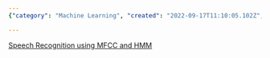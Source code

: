 ```yaml
---
{"category": "Machine Learning", "created": "2022-09-17T11:10:05.102Z", "date": "2022-09-17 11:10:05", "description": "This article explores the use of Mel Frequency Cepstral Coefficients (MFCC) and Hidden Markov Models (HMM) for Speech Recognition. It delves into how these techniques can be employed to accurately transcribe spoken words, improve language processing systems, and enhance human-computer interaction. The article provides insights on the algorithms' principles, their applications, and potential areas of advancement.", "modified": "2022-09-17T11:10:25.532Z", "tags": ["speech recognition", "MFCC", "HMM", "audio processing", "natural language processing", "machine learning", "artificial intelligence"], "title": "speech recognition"}

---
```


[Speech Recognition using MFCC and HMM](https://datascience.netlify.app/general/2017/09/14/data_science_20.html)
